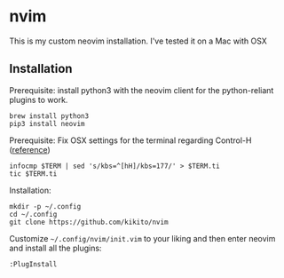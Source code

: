 # nvim

This is my custom neovim installation. I've tested it on a Mac with OSX

## Installation

Prerequisite: install python3 with the neovim client for the python-reliant
plugins to work.

```
brew install python3
pip3 install neovim
```

Prerequisite: Fix OSX settings for the terminal regarding Control-H
([reference](https://github.com/neovim/neovim/issues/2048#issuecomment-78045837))

```
infocmp $TERM | sed 's/kbs=^[hH]/kbs=177/' > $TERM.ti
tic $TERM.ti
```

Installation:
```
mkdir -p ~/.config
cd ~/.config
git clone https://github.com/kikito/nvim
```

Customize `~/.config/nvim/init.vim` to your liking and then enter neovim and
install all the plugins:
```
:PlugInstall
```
